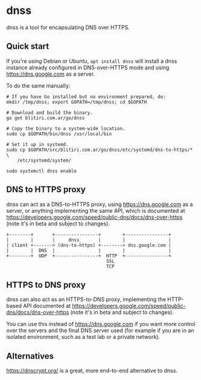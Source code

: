 
# dnss

dnss is a tool for encapsulating DNS over HTTPS.


## Quick start

If you're using Debian or Ubuntu, `apt install dnss` will install a dnss
instance already configured in DNS-over-HTTPS mode and using
https://dns.google.com as a server.


To do the same manually:

```
# If you have Go installed but no environment prepared, do:
mkdir /tmp/dnss; export GOPATH=/tmp/dnss; cd $GOPATH

# Download and build the binary.
go get blitiri.com.ar/go/dnss

# Copy the binary to a system-wide location.
sudo cp $GOPATH/bin/dnss /usr/local/bin

# Set it up in systemd.
sudo cp $GOPATH/src/blitiri.com.ar/go/dnss/etc/systemd/dns-to-https/* \
	/etc/systemd/system/

sudo systemctl dnss enable
```


## DNS to HTTPS proxy

dnss can act as a DNS-to-HTTPS proxy, using https://dns.google.com as a
server, or anything implementing the same API, which is documented at
https://developers.google.com/speed/public-dns/docs/dns-over-https (note it's
in beta and subject to changes).

```
+--------+       +----------------+        +----------------+
|        |       |     dnss       |        |                |
| client +-------> (dns-to-https) +--------> dns.google.com |
|        |  DNS  |                |        |                |
+--------+  UDP  +----------------+  HTTP  +----------------+
                                     SSL
                                     TCP
```


## HTTPS to DNS proxy

dnss can also act as an HTTPS-to-DNS proxy, implementing the HTTP-based API
documented at
https://developers.google.com/speed/public-dns/docs/dns-over-https (note it's
in beta and subject to changes).

You can use this instead of https://dns.google.com if you want more control
over the servers and the final DNS server used (for example if you are in an
isolated environment, such as a test lab or a private network).


## Alternatives

https://dnscrypt.org/ is a great, more end-to-end alternative to dnss.

